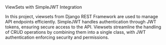 ViewSets with SimpleJWT Integration

In this project, viewsets from Django REST Framework are used to manage API endpoints efficiently. SimpleJWT handles authentication through JWT tokens, ensuring secure access to the API. Viewsets streamline the handling of CRUD operations by combining them into a single class, with JWT authentication enforcing security and permissions.